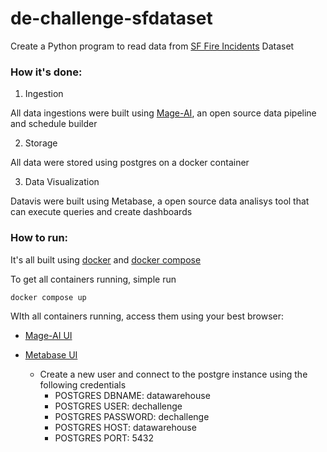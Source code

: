 # de-challenge-sfdataset

Create a Python program to read data from [SF Fire Incidents](https://data.sfgov.org/Public-Safety/Fire-Incidents/wr8u-xric/about_data) Dataset

### How it's done:

1. Ingestion

All data ingestions were built using [Mage-AI](https://www.mage.ai/), an open source data pipeline and schedule builder

2. Storage

All data were stored using postgres on a docker container

3. Data Visualization

Datavis were built using Metabase, a open source data analisys tool that can execute queries and create dashboards

### How to run:

It's all built using [docker](https://www.docker.com/) and [docker compose](https://docs.docker.com/compose/)

To get all containers running, simple run

```sh
docker compose up
```

WIth all containers running, access them using your best browser:

- [Mage-AI UI](http://localhost:6789/overview)

- [Metabase UI](http://localhost:3000/)
    - Create a new user and connect to the postgre instance using the following credentials
        - POSTGRES DBNAME: datawarehouse
        - POSTGRES USER: dechallenge
        - POSTGRES PASSWORD: dechallenge
        - POSTGRES HOST: datawarehouse
        - POSTGRES PORT: 5432